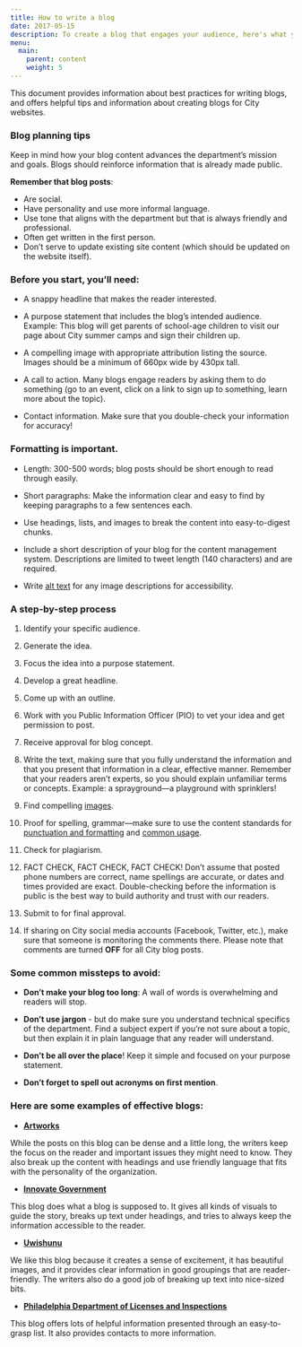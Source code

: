 ```yaml
---
title: How to write a blog
date: 2017-05-15
description: To create a blog that engages your audience, here's what you need to know.
menu:
  main:
    parent: content
    weight: 5
---
```



This document provides information about best practices for writing blogs, and offers helpful tips and information about creating blogs for City websites.
 
### Blog planning tips
 
Keep in mind how your blog content advances the department’s mission and goals. Blogs should reinforce information that is already made public.  
 
**Remember that blog posts**:

* Are social.
* Have personality and use more informal language. 
* Use tone that aligns with the department but that is always friendly and professional.
* Often get written in the first person.
* Don’t serve to update existing site content (which should be updated on the website itself).
 
### Before you start, you’ll need:
* A snappy headline that makes the reader interested.

* A purpose statement that includes the blog’s intended audience. 
Example: This blog will get parents of school-age children to visit our page about City summer camps and sign their children up.

* A compelling image with appropriate attribution listing the source. Images should be a minimum of 660px wide by 430px tall.

* A call to action. Many blogs engage readers by asking them to do something (go to an event, click on a link to sign up to something, learn more about the topic).

* Contact information. Make sure that you double-check your information for accuracy!
 
### Formatting is important.
* Length: 300-500 words; blog posts should be short enough to read through easily.

* Short paragraphs: Make the information clear and easy to find by keeping paragraphs to a few sentences each.

* Use headings, lists, and images to break the content into easy-to-digest chunks.

* Include a short description of your blog for the content management system. Descriptions are limited to tweet length (140 characters) and are required.

* Write [alt text](http://webaim.org/techniques/alttext/) for any image descriptions for accessibility.
 
### A step-by-step process
 

1. Identify your specific audience.

2. Generate the idea.

3. Focus the idea into a purpose statement.

4. Develop a great headline.

5. Come up with an outline.

6. Work with you Public Information Officer (PIO) to vet your idea and get permission to post.

7. Receive approval for blog concept.

8. Write the text, making sure that you fully understand the information and that you present that information in a clear, effective manner. Remember that your readers aren’t experts, so you should explain unfamiliar terms or concepts.
Example: a sprayground—a playground with sprinklers!

9. Find compelling [images](https://github.com/CityOfPhiladelphia/standards-docs/blob/master/site-content/guidelines/design-development/brand-elements/imagery.md).

10. Proof for spelling, grammar—make sure to use the content standards for [punctuation and formatting](https://github.com/CityOfPhiladelphia/standards-docs/blob/master/site-content/guidelines/content/punctuation-and-formatting.md) and [common usage](https://github.com/CityOfPhiladelphia/standards-docs/blob/master/site-content/guidelines/content/common-usage.md).

11. Check for plagiarism.

12. FACT CHECK, FACT CHECK, FACT CHECK! Don’t assume that posted phone numbers are correct, name spellings are accurate, or dates and times provided are exact. Double-checking before the information is public is the best way to build authority and trust with our readers.

13. Submit to for final approval.

14. If sharing on City social media accounts (Facebook, Twitter, etc.), make sure that someone is monitoring the comments there. Please note that comments are turned **OFF** for all City blog posts.
 
 
### Some common missteps to avoid:
 
* **Don’t make your blog too long**: A wall of words is overwhelming and readers will stop.

* **Don’t use jargon** - but do make sure you understand technical specifics of the department. Find a subject expert if you’re not sure about a topic, but then explain it in plain language that any reader will understand.

* **Don’t be all over the place**! Keep it simple and focused on your purpose statement.

* **Don’t forget to spell out acronyms on first mention**.
 
 

### Here are some examples of effective blogs:
 
* [**Artworks**](https://www.arts.gov/art-works/2017/taking-note-round-arts-participation-research) 

While the posts on this blog can be dense and a little long, the writers keep the focus on the reader and important issues they might need to know. They also break up the content with headings and use friendly language that fits with the personality of the organization.

* [**Innovate Government**](http://www.innovategovernment.com/team-nyc/) 

This blog does what a blog is supposed to. It gives all kinds of visuals to guide the story, breaks up text under headings, and tries to always keep the information accessible to the reader.

* [**Uwishunu**](http://www.uwishunu.com/) 

We like this blog because it creates a sense of excitement, it has beautiful images, and it provides clear information in good groupings that are reader-friendly. The writers also do a good job of breaking up text into nice-sized bits.

* [**Philadelphia Department of Licenses and Inspections**](https://beta.phila.gov/posts/department-of-licenses-and-inspections/2017-05-10-building-safety-month-five-things-to-think-about-in-your-everyday-life/) 

This blog offers lots of helpful information presented through an easy-to-grasp list. It also provides contacts to more information. 

